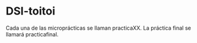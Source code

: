 # DSI-toitoi
Cada una de las microprácticas se llaman practicaXX. La práctica final se llamará practicafinal.
